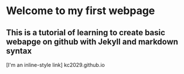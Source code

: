 # Welcome to my first webpage

## This is a tutorial of learning to create basic webapge on github with Jekyll and markdown syntax

  
  
  
  [I'm an inline-style link] kc2029.github.io
